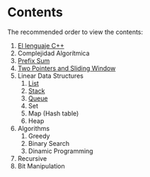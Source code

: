 # Contents

The recommended order to view the contents:

1. [El lenguaje C++](./El%20lenguaje%20C++.md)
2. Complejidad Algorítmica
3. [Prefix Sum](./Pefix%20Sum.md)
4. [Two Pointers and Sliding Window](./Two%20Pointers%20and%20Sliding.md)
5. Linear Data Structures
   1. [List](./Data%20Structure%20List.md)
   2. [Stack](./Data%20Strucure%20Stack.md)
   3. [Queue](Data%20Structure%20Queue.md)
   4. Set
   5. Map (Hash table)
   6. Heap
6. Algorithms
   1. Greedy
   2. Binary Search
   3. Dinamic Programming
7. Recursive
8. Bit Manipulation
